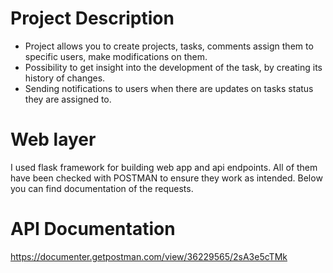 # Project Description

- Project allows you to create projects, tasks, comments assign them to specific users, make modifications on them. 
- Possibility to get insight into the development of the task, by creating its history
  of changes.
- Sending notifications to users when there are updates on tasks status they are assigned to.
# Web layer
I used flask framework for building web app and api endpoints. All of them have been checked with POSTMAN
to ensure they work as intended. 
Below you can find documentation of the requests.
# API Documentation

https://documenter.getpostman.com/view/36229565/2sA3e5cTMk